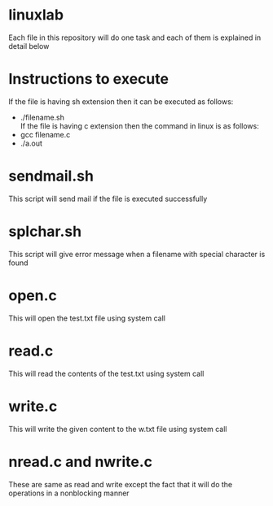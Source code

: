 # linuxlab
Each file in this repository will do one task and each of them is explained in detail below
# Instructions to execute
  If the file is having sh extension then it can be executed as follows:  
  * ./filename.sh    
  If the file is having c extension then the command in linux is as follows:  
  * gcc filename.c  
  * ./a.out
# sendmail.sh
  This script will send mail if the file is executed successfully
# splchar.sh
  This script will give error message when a filename with special character is found
# open.c
  This will open the test.txt file using system call
# read.c
  This will read the contents of the test.txt using system call
# write.c
  This will write the given content to the w.txt file using system call
# nread.c and nwrite.c
  These are same as read and write except the fact that it will do the operations in a nonblocking manner
